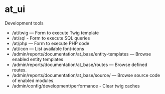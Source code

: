 at_ui
=====

Development tools

- /at/twig — Form to execute Twig template
- /at/sql - Form to execute SQL queries
- /at/php — Form to execute PHP code
- /at/icon — List available font-icons
- /admin/reports/documentation/at_base/entity-templates — Browse enabled entity templates
- /admin/reports/documentation/at_base/routes — Browse defined routes.
- /admin/reports/documentation/at_base/source/ — Browse source code of enabled modules.
- /admin/config/development/performance - Clear twig caches
